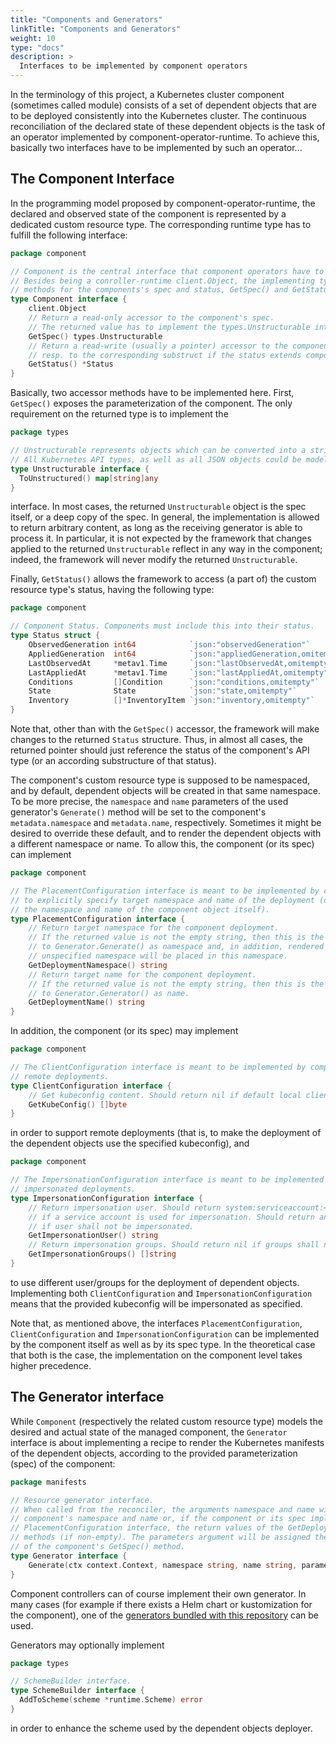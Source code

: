 ```yaml
---
title: "Components and Generators"
linkTitle: "Components and Generators"
weight: 10
type: "docs"
description: >
  Interfaces to be implemented by component operators
---
```


In the terminology of this project, a Kubernetes cluster component (sometimes called module) consists of a set of dependent objects that are to be
deployed consistently into the Kubernetes cluster. The continuous reconciliation of the declared state of these dependent objects is the task of an operator
implemented by component-operator-runtime. To achieve this, basically two interfaces have to be implemented by such an operator...

## The Component Interface

In the programming model proposed by component-operator-runtime, the declared and observed state of the component is represented by a dedicated custom resource type. The corresponding runtime type has to fulfill the following interface:

```go
package component

// Component is the central interface that component operators have to implement.
// Besides being a conroller-runtime client.Object, the implementing type has to expose accessor
// methods for the components's spec and status, GetSpec() and GetStatus().
type Component interface {
	client.Object
	// Return a read-only accessor to the component's spec.
	// The returned value has to implement the types.Unstructurable interface.
	GetSpec() types.Unstructurable
	// Return a read-write (usually a pointer) accessor to the component's status,
	// resp. to the corresponding substruct if the status extends component.Status.
	GetStatus() *Status
}
```

Basically, two accessor methods have to be implemented here. First, `GetSpec()` exposes the parameterization of the component.
The only requirement on the returned type is to implement the

```go
package types

// Unstructurable represents objects which can be converted into a string-keyed map.
// All Kubernetes API types, as well as all JSON objects could be modelled as Unstructurable objects.
type Unstructurable interface {
  ToUnstructured() map[string]any
}
```

interface. In most cases, the returned `Unstructurable` object is the spec itself, or a deep copy of the spec. In general, the implementation is allowed to return arbitrary content, as long as the receiving generator is able to process it. In particular, it is not expected by the framework that changes applied to the returned `Unstructurable` reflect in any way in the component; indeed, the framework will never modify the returned `Unstructurable`.

Finally, `GetStatus()` allows the framework to access (a part of) the custom resource type's status, having the following type:

```go
package component

// Component Status. Components must include this into their status.
type Status struct {
	ObservedGeneration int64            `json:"observedGeneration"`
	AppliedGeneration  int64            `json:"appliedGeneration,omitempty"`
	LastObservedAt     *metav1.Time     `json:"lastObservedAt,omitempty"`
	LastAppliedAt      *metav1.Time     `json:"lastAppliedAt,omitempty"`
	Conditions         []Condition      `json:"conditions,omitempty"`
	State              State            `json:"state,omitempty"`
	Inventory          []*InventoryItem `json:"inventory,omitempty"`
}
```

Note that, other than with the `GetSpec()` accessor, the framework will make changes to the returned `Status` structure.
Thus, in almost all cases, the returned pointer should just reference the status of the component's API type (or an according substructure of that status).

The component's custom resource type is supposed to be namespaced, and by default, dependent objects will be created in that same namespace. To be more precise, the `namespace` and `name` parameters of the used generator's `Generate()` method will be set to the component's `metadata.namespace` and `metadata.name`, respectively. Sometimes it might be desired to override these default, and to render the dependent objects with a different namespace or name. To allow this, the component (or its spec) can implement

```go
package component

// The PlacementConfiguration interface is meant to be implemented by components (or their spec) which allow
// to explicitly specify target namespace and name of the deployment (otherwise this will be defaulted as
// the namespace and name of the component object itself).
type PlacementConfiguration interface {
	// Return target namespace for the component deployment.
	// If the returned value is not the empty string, then this is the value that will be passed
	// to Generator.Generate() as namespace and, in addition, rendered namespaced resources with
	// unspecified namespace will be placed in this namespace.
	GetDeploymentNamespace() string
	// Return target name for the component deployment.
	// If the returned value is not the empty string, then this is the value that will be passed
	// to Generator.Generator() as name.
	GetDeploymentName() string
}
```

In addition, the component (or its spec) may implement

```go
package component 

// The ClientConfiguration interface is meant to be implemented by components (or their spec) which offer
// remote deployments.
type ClientConfiguration interface {
	// Get kubeconfig content. Should return nil if default local client shall be used.
	GetKubeConfig() []byte
}
```

in order to support remote deployments (that is, to make the deployment of the dependent objects use the specified kubeconfig), and

```go
package component

// The ImpersonationConfiguration interface is meant to be implemented by components (or their spec) which offer
// impersonated deployments.
type ImpersonationConfiguration interface {
	// Return impersonation user. Should return system:serviceaccount:<namespace>:<serviceaccount>
	// if a service account is used for impersonation. Should return an empty string
	// if user shall not be impersonated.
	GetImpersonationUser() string
	// Return impersonation groups. Should return nil if groups shall not be impersonated.
	GetImpersonationGroups() []string
}
```

to use different user/groups for the deployment of dependent objects. Implementing both `ClientConfiguration` and `ImpersonationConfiguration` means that
the provided kubeconfig will be impersonated as specified.

Note that, as mentioned above, the interfaces `PlacementConfiguration`, `ClientConfiguration` and `ImpersonationConfiguration` can be implemented by the component
itself as well as by its spec type. In the theoretical case that both is the case, the implementation on the component level takes higher precedence.

## The Generator interface

While `Component` (respectively the related custom resource type) models the desired and actual state of
the managed component, the `Generator` interface is about implementing a recipe to render the Kubernetes manifests of the
dependent objects, according to the provided parameterization (spec) of the component:

```go
package manifests

// Resource generator interface.
// When called from the reconciler, the arguments namespace and name will match the
// component's namespace and name or, if the component or its spec implement the
// PlacementConfiguration interface, the return values of the GetDeploymentNamespace(), GetDeploymentName()
// methods (if non-empty). The parameters argument will be assigned the return value
// of the component's GetSpec() method.
type Generator interface {
	Generate(ctx context.Context, namespace string, name string, parameters types.Unstructurable) ([]client.Object, error)
}
```

Component controllers can of course implement their own generator. In many cases (for example if there exists a 
Helm chart or kustomization for the component), one of the [generators bundled with this repository](../../generators) can be used.

Generators may optionally implement

```go
package types

// SchemeBuilder interface.
type SchemeBuilder interface {
  AddToScheme(scheme *runtime.Scheme) error
}

```

in order to enhance the scheme used by the dependent objects deployer.